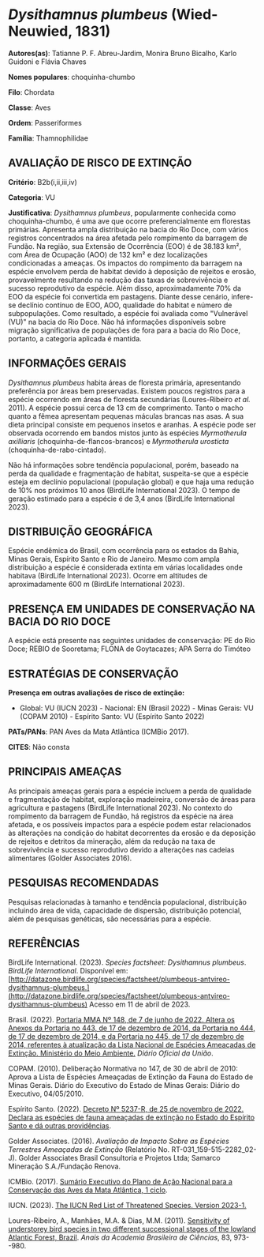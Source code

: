 # *Dysithamnus plumbeus* (Wied-Neuwied, 1831)

**Autores(as)**: Tatianne P. F. Abreu-Jardim, Monira Bruno Bicalho, Karlo Guidoni e Flávia Chaves

**Nomes populares**: choquinha-chumbo

**Filo**: Chordata

**Classe**: Aves

**Ordem**: Passeriformes

**Família**: Thamnophilidae

## AVALIAÇÃO DE RISCO DE EXTINÇÃO

**Critério**: B2b(i,ii,iii,iv)

**Categoria**: VU

**Justificativa**: *Dysithamnus plumbeus*, popularmente conhecida como choquinha-chumbo, é uma ave que ocorre preferencialmente em florestas primárias. Apresenta ampla distribuição na bacia do Rio Doce, com vários registros concentrados na área afetada pelo rompimento da barragem de Fundão. Na região, sua Extensão de Ocorrência (EOO) é de 38.183 km², com Área de Ocupação (AOO) de 132 km² e dez localizações condicionadas a ameaças. Os impactos do rompimento da barragem na espécie envolvem perda de habitat devido à deposição de rejeitos e erosão, provavelmente resultando na redução das taxas de sobrevivência e sucesso reprodutivo da espécie. Além disso, aproximadamente 70% da EOO da espécie foi convertida em pastagens. Diante desse cenário, infere-se declínio contínuo de EOO, AOO, qualidade do habitat e número de subpopulações.  Como resultado, a espécie foi avaliada como "Vulnerável (VU)" na bacia do Rio Doce. Não há informações disponíveis
sobre migração significativa de populações de fora para a bacia do Rio Doce, portanto, a categoria aplicada é mantida.

## INFORMAÇÕES GERAIS

*Dysithamnus plumbeus* habita áreas de floresta primária, apresentando preferência por áreas bem preservadas. Existem poucos registros para a espécie ocorrendo em áreas de floresta secundárias (Loures-Ribeiro *et al.* 2011). A espécie possui cerca de 13 cm de comprimento. Tanto o macho quanto a fêmea apresentam pequenas máculas brancas nas asas. A sua dieta principal consiste em pequenos insetos e aranhas. A espécie pode ser observada ocorrendo em bandos mistos junto às espécies *Myrmotherula axilliaris* (choquinha-de-flancos-brancos) e *Myrmotherula urosticta* (choquinha-de-rabo-cintado).

Não há informações sobre tendência populacional, porém, baseado na perda da qualidade e fragmentação de habitat, suspeita-se que a espécie esteja em declínio populacional (população global) e que haja uma redução de 10% nos próximos 10 anos (BirdLife International 2023). O tempo de geração estimado para a espécie é de 3,4 anos (BirdLife International 2023).

## DISTRIBUIÇÃO GEOGRÁFICA

Espécie endêmica do Brasil, com ocorrência para os estados da Bahia, Minas Gerais, Espírito Santo e Rio de Janeiro. Mesmo com ampla distribuição a espécie é considerada extinta em várias localidades onde habitava (BirdLife International 2023). Ocorre em altitudes de aproximadamente 600 m (BirdLife International 2023).

## PRESENÇA EM UNIDADES DE CONSERVAÇÃO NA BACIA DO RIO DOCE

A espécie está presente nas seguintes unidades de conservação: PE do Rio Doce; REBIO de Sooretama; FLONA de Goytacazes; APA Serra do Timóteo

## ESTRATÉGIAS DE CONSERVAÇÃO

**Presença em outras avaliações de risco de extinção:**

-   Global: VU (IUCN 2023) -   Nacional: EN (Brasil 2022) -   Minas Gerais: VU (COPAM 2010) -   Espírito Santo: VU (Espírito Santo 2022)

**PATs/PANs**: PAN Aves da Mata Atlântica (ICMBio 2017).

**CITES**: Não consta

## PRINCIPAIS AMEAÇAS

As principais ameaças gerais para a espécie incluem a perda de qualidade e fragmentação de habitat, exploração madeireira, conversão de áreas para agricultura e pastagens (BirdLife International 2023). No contexto do rompimento da barragem de Fundão, há registros da espécie na área afetada, e os possíveis impactos para a espécie podem estar relacionados às alterações na condição do habitat decorrentes da erosão e da deposição de rejeitos e detritos da mineração, além da redução na taxa de sobrevivência e sucesso reprodutivo devido a alterações nas cadeias alimentares (Golder Associates 2016).

## PESQUISAS RECOMENDADAS

Pesquisas relacionadas à tamanho e tendência populacional, distribuição incluindo área de vida, capacidade de dispersão, distribuição potencial, além de pesquisas genéticas, são necessárias para a espécie.

## REFERÊNCIAS

BirdLife International. (2023). *Species factsheet: Dysithamnus plumbeus*. *BirdLife International*. Disponível em: [http://datazone.birdlife.org/species/factsheet/plumbeous-antvireo-dysithamnus-plumbeus.](http://datazone.birdlife.org/species/factsheet/plumbeous-antvireo-dysithamnus-plumbeus) Acesso em 11 de abril de 2023.

Brasil. (2022). [Portaria MMA Nº 148, de 7 de junho de 2022. Altera os Anexos da Portaria no 443, de 17 de dezembro de 2014, da Portaria no 444, de 17 de dezembro de 2014, e da Portaria no 445, de 17 de dezembro de 2014, referentes à atualização da Lista Nacional de Espécies Ameaçadas de Extinção. Ministério do Meio Ambiente.](https://in.gov.br/en/web/dou/-/portaria-mma-n-148-de-7-de-junho-de-2022-406272733) *Diário Oficial da União*.

COPAM. (2010). Deliberação Normativa no 147, de 30 de abril de 2010: Aprova a Lista de Espécies Ameaçadas de Extinção da Fauna do Estado de Minas Gerais. Diário do Executivo do Estado de Minas Gerais: Diário do Executivo, 04/05/2010.

Espírito Santo. (2022). [Decreto Nº 5237-R, de 25 de novembro de 2022.  Declara as espécies de fauna ameaçadas de extinção no Estado do Espírito Santo e dá outras providências](https://iema.es.gov.br/Media/iema/FAUNA/Decreto%205237-R_2022_25-Nov%20-%20Fauna%20(s-peixes)%20-%20Lista%20de%20Esp%C3%A9cies%20Amea%C3%A7adas%20de%20Extin%C3%A7%C3%A3o.pdf).

Golder Associates. (2016). *Avaliação de Impacto Sobre as Espécies Terrestres Ameaçadas de Extinção* (Relatório No.  RT-031_159-515-2282_02-J). Golder Associates Brasil Consultoria e Projetos Ltda; Samarco Mineração S.A./Fundação Renova.

ICMBio. (2017). [Sumário Executivo do Plano de Ação Nacional para a Conservação das Aves da Mata Atlântica, 1 ciclo](https://www.gov.br/icmbio/pt-br/assuntos/biodiversidade/pan/pan-aves-da-mata-atlantica).

IUCN. (2023). [The IUCN Red List of Threatened Species. Version 2023-1.](https://www.iucnredlist.org.)

Loures-Ribeiro, A., Manhães, M.A. & Dias, M.M. (2011). [Sensitivity of understorey bird species in two different successional stages of the lowland Atlantic Forest, Brazil](https://doi.org/10.1590/S0001-37652011005000022). *Anais da Academia Brasileira de Ciências*, 83, 973--980.
